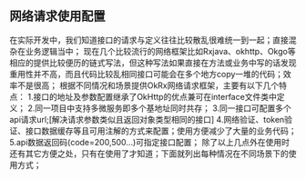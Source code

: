网络请求使用配置
-----
在实际开发中，我们知道接口的请求与定义往往比较散乱很难统一到一起；直接混杂在业务逻辑当中； 
现在几个比较流行的网络框架比如Rxjava、okhttp、Okgo等相应的提供比较便历的链式写法，但这种写法如果直接在方法或业务中写的话发现重用性并不高，而且代码比较乱相同接口可能会在多个地方copy一堆的代码；效率不是很高；
根据不同情况和场景提供OkRx网络请求框架，主要有以下几个特点：
1.接口的地址及参数配置继承了OkHttp的优点兼可在interface文件类中定义；
2.同一项目中支持多微服务即多个基地址同时共存；
3.同一接口可配置多个api请求url;[解决请求参数类似且返回对象类型相同的接口]
4.网络验证、token验证、接口数据缓存等且可用注解的方式来配置；使用方便减少了大量的业务代码；
5.api数据返回码(code=200,500...)可指定接口配置；
除了以上几点外在使用时还有其它方便之处，只有在使用了才知道；下面就列出每种情况在不同场景下的使用方式；
```java

```